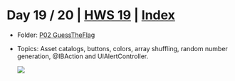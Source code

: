 # Day 19 / 20 | [HWS 19](https://www.hackingwithswift.com/100/19) | [Index](https://github.com/JulesMoorhouse/100DaysOfSwift/blob/master/README.md)

- Folder: [P02 GuessTheFlag](https://github.com/JulesMoorhouse/100DaysOfSwift/tree/master/P02%20GuessTheFlag/GuessTheFlag)
 
- Topics: Asset catalogs, buttons, colors, array shuffling, random number generation, @IBAction and UIAlertController.
  
  <img src="../Images/day19-p02.gif"> 
